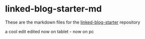 # linked-blog-starter-md
These are the markdown files for the [linked-blog-starter](https://github.com/matthewwong525/linked-blog-starter) repository

a cool edit edited now on tablet - now on pc 
